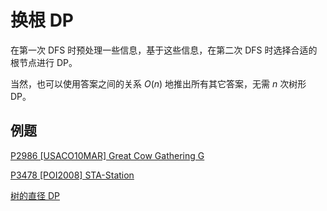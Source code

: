 # 换根 DP

在第一次 DFS 时预处理一些信息，基于这些信息，在第二次 DFS 时选择合适的根节点进行 DP。

当然，也可以使用答案之间的关系 $O(n)$ 地推出所有其它答案，无需 $n$ 次树形 DP。

## 例题

[P2986 [USACO10MAR] Great Cow Gathering G](./例题/换根%20DP/P2986%20[USACO10MAR]%20Great%20Cow%20Gathering%20G.md)

[P3478 [POI2008] STA-Station](./例题/换根%20DP/P3478%20[POI2008]%20STA-Station].md)

[树的直径 DP](./例题/换根%20DP/树的直径%20DP.md)

